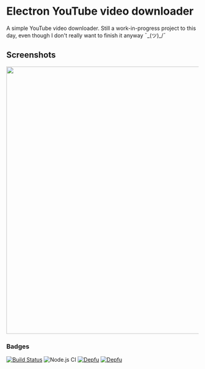 # Electron YouTube video downloader
A simple YouTube video downloader. Still a work-in-progress project to this day, even though I don't really want to finish it anyway ¯\_(ツ)_/¯

## Screenshots
<img src="https://www.mazz.fun/assets/yt-dl.png" width="700px" />

### Badges 
[![Build Status](https://travis-ci.com/mazzlabs/Electron-YouTube-Downloader.svg?token=Cr4qTHeGpqFut83csnvB&branch=master)](https://travis-ci.com/mazzlabs/Electron-YouTube-Downloader)
![Node.js CI](https://github.com/Ma15fo43/Electron-YouTube-Downloader/workflows/Node.js%20CI/badge.svg)
[![Depfu](https://badges.depfu.com/badges/dc190be134fe4e94bcebca9c492ae679/status.svg)](https://depfu.com)
[![Depfu](https://badges.depfu.com/badges/dc190be134fe4e94bcebca9c492ae679/overview.svg)](https://depfu.com/github/mazzlabs/Electron-YouTube-Downloader?project_id=17264)
